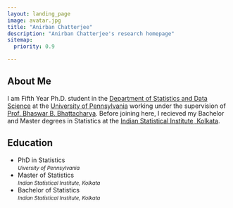 ```yaml
---
layout: landing_page
image: avatar.jpg
title: "Anirban Chatterjee"
description: "Anirban Chatterjee's research homepage"
sitemap:
  priority: 0.9

---
```

## About Me

I am Fifth Year Ph.D. student in the [Department of Statistics and Data Science](https://statistics.wharton.upenn.edu/) at the [University of Pennsylvania](https://www.upenn.edu/) working under the supervision of [Prof. Bhaswar B. Bhattacharya](http://www-stat.wharton.upenn.edu/~bhaswar/). Before joining here, I recieved my Bachelor and Master degrees in Statistics at the [Indian Statistical Institute, Kolkata](https://www.isical.ac.in/).

## Education

<ul>
  <li>
    <i class="fa fa-graduation-cap"></i> PhD in Statistics
    <br>
    <small><i>Uiversity of Pennsylvania</i></small>
  </li>
  <li>
    <i class="fa fa-graduation-cap"></i> Master of Statistics
    <br>
    <small><i>Indian Statistical Institute, Kolkata</i></small>
  </li>
  <li>
    <i class="fa fa-graduation-cap"></i> Bachelor of Statistics
    <br>
    <small><i>Indian Statistical Institute, Kolkata</i></small>
  </li>
</ul>

                                     
